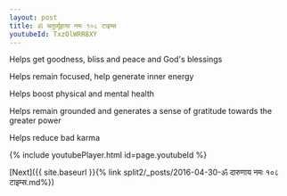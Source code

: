 ```yaml
---
layout: post
title: ॐ चतुर्व्यूहाया नमः १०८ टाइम्स
youtubeId: TxzOlWRR8XY
---
```

 
 
Helps get goodness, bliss and peace and God's blessings
 
Helps remain focused, help generate inner energy 
 
Helps boost physical and mental health 
 
Helps remain grounded and generates a sense of gratitude towards the greater power 
 
Helps reduce bad karma
 
 
 
 


{% include youtubePlayer.html id=page.youtubeId %}
 
[Next]({{ site.baseurl }}{% link  split2/_posts/2016-04-30-ॐ दारुणाय नमः १०८ टाइम्स.md%})
 
